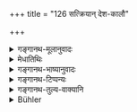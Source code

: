 +++
title = "126 सत्क्रियान् देश-कालौ"

+++

<details><summary>गङ्गानथ-मूलानुवादः</summary>

Respectful treatment, place and time, purity and the qualities of Brāhmaṇas,—a large company hampers these five; therefore one shall not seek a large company.—(126)
</details>

<details><summary>मेधातिथिः</summary>

**एतान्** दोषान् आपादयति । **विस्तरो** ऽतो नेष्यते । यदि तु शक्यन्ते **सत्क्रिया**दय उपपादयितुं तदा यथोत्साहम् । **सत्क्रिया** अन्नसंस्कारविशेषः । **देशो** दक्षिणप्रवणादिः "अवकाशेषु चोक्षेषु" (म्ध् ३.१९७) इति वक्ष्यमाणः । **कालः** अपराह्णः "मध्याह्नाच् चलिते सूर्ये" इति । **शौचम्** आत्मब्राह्मणप्रेष्यगतम् । **ब्राह्मणानां संपत्** गुणवद्ब्राह्मणलाभः । एते गुणा अवश्यं संपाद्याः । ते च विस्तरेण नश्यन्ति । **विस्तारो** वैगुण्यम् । ब्राह्मणबहुत्वे चासौ प्रसज्जति । **तस्मान् नेहेत** न कुर्यात् ॥ ३.११६ ॥
</details>

<details><summary>गङ्गानथ-भाष्यानुवादः</summary>

Since ‘large company’ entails all these defects, therefore ‘large company’ is not considered desirable. When, however, respectful treatment and the rest are found feasible, then one might net according to one’s enthusiasm.

‘*Respectful treatment*’—careful preparation of the food.

‘*Place*’—ground sloping to the south, and so forth (which has been recommended for *Śrāddhas*), as one going to be described below (in 207).

‘*Time*’—the afternoon; laid dowu in such texts as ‘when the sun has just passed the meridian, &c.’

‘*Purity*’—of oneself, of the Brāhmaṇas invited, and of his own servants.

‘*Qualities of Brāhmaṇas*’—the obtaining of qualified Brāhmaṇas.

All these advantages are such as must be secured; and these are hampered by having a large company; hence large company becomes a drawback; and this is involved in inviting too many Brāhmaṇas. *Hence ‘one should not seek*’—bring together—‘*a large company*.’— (126)
</details>

<details><summary>गङ्गानथ-टिप्पन्यः</summary>

This verse is quoted in *Nirṇayasindhu* (p. 287);—also in *Aparārka* (p. 463);—in *Gadādharapaddhati* (Kāla, p. 511);—in *Śrāddhakriyākaumudī* (p. 94).
</details>

<details><summary>गङ्गानथ-तुल्य-वाक्यानि</summary>

*Baudhāyana* (2.8.22).—\[Same as Manu.\]

*Vaśiṣṭha* (11.26).—\[Same as Manu.\]
</details>

<details><summary>Bühler</summary>

126	A large company destroys these five (advantages) the respectful treatment (of the invited, the propriety of) place and time, purity and (the selection of) virtuous Brahmana (guests); he therefore shall not seek (to entertain) a large company.
</details>
